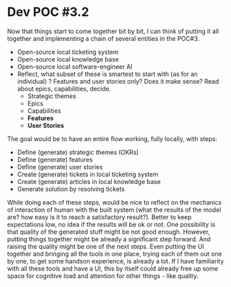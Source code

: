# Dev POC #3.2

Now that things start to come together bit by bit, I can think of putting it all together and implementing a chain of several entities in the POC#3.

- Open-source local ticketing system
- Open-source local knowledge base
- Open-source local software-engineer AI
- Reflect, what subset of these is smartest to start with (as for an individual) ? Features and user stories only? Does it make sense? Read about epics, capabilities, decide.
    - Strategic themes
    - Epics
    - Capabilities
    - **Features**
    - **User Stories**

The goal would be to have an entire flow working, fully locally, with steps:

- Define (generate) strategic themes (OKRs)
- Define (generate) features
- Define (generate) user stories
- Create (generate) tickets in local ticketing system
- Create (generate) articles in local knowledge base
- Generate solution by resolving tickets

While doing each of these steps, would be nice to reflect on the mechanics of interaction of human with the built system (what the results of the model are? how easy is it to reach a satisfactory result?). Better to keep expectations low, no idea if the results will be ok or not. One possibility is that quality of the generated stuff might be not good enough. However, putting things together might be already a significant step forward. And raising the quality might be one of the next steps. Even putting the UI together and bringing all the tools in one place, trying each of them out one by one, to get some handson experience, is already a lot. If I have familiarity with all these tools and have a UI, this by itself could already free up some space for cognitive load and attention for other things - like quality.